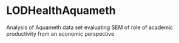 LODHealthAquameth
=================

Analysis of Aquameth data set evaluating SEM of role of academic productivity from an economic perspective